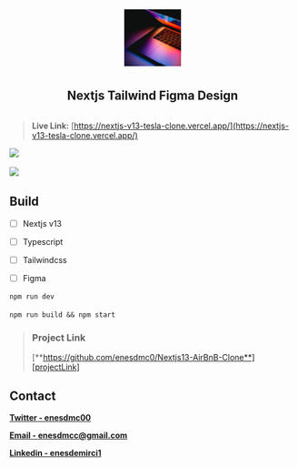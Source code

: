 <div style="display:flex; align-items:center; justify-content:center; flex-direction:column; gap:10px">
    <img style="width:100px; height:100px; object-fit:cover;" src="./images/logo.png"/>
    <h2>
        Nextjs Tailwind Figma Design
    </h2>
</div>





> **Live Link:**  [https://nextjs-v13-tesla-clone.vercel.app/](https://nextjs-v13-tesla-clone.vercel.app/)


![][img2]

![][img1]




## Build

- [ ] Nextjs v13

- [ ] Typescript

- [ ] Tailwindcss

- [ ] Figma


  

```react
npm run dev

npm run build && npm start
```



> ### Project Link
>
> [**https://github.com/enesdmc0/Nextjs13-AirBnB-Clone**][projectLink]

## Contact

[**Twitter - enesdmc00**][twitter]

[**Email - enesdmcc@gmail.com**][mail]

[**Linkedin - enesdemirci1**][linkedin]








[img1]: ./images/img1.png
[img2]: ./images/img2.png





[mail]: enesdmcc@gmail.com
[twitter]: https://twitter.com/enesdmc00
[linkedin]: inkedin.com/in/enesdemirci1
[projectLink]: https://github.com/enesdmc0/Nextjs-v13-Tesla-clone-



